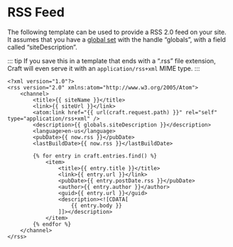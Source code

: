 # RSS Feed

The following template can be used to provide a RSS 2.0 feed on your site. It assumes that you have a [global set](../globals.md) with the handle “globals”, with a field called “siteDescription”.

::: tip
If you save this in a template that ends with a “.rss” file extension, Craft will even serve it with an `application/rss+xml` MIME type.
:::

```twig
<?xml version="1.0"?>
<rss version="2.0" xmlns:atom="http://www.w3.org/2005/Atom">
    <channel>
        <title>{{ siteName }}</title>
        <link>{{ siteUrl }}</link>
        <atom:link href="{{ url(craft.request.path) }}" rel="self" type="application/rss+xml" />
        <description>{{ globals.siteDescription }}</description>
        <language>en-us</language>
        <pubDate>{{ now.rss }}</pubDate>
        <lastBuildDate>{{ now.rss }}</lastBuildDate>

        {% for entry in craft.entries.find() %}
            <item>
                <title>{{ entry.title }}</title>
                <link>{{ entry.url }}</link>
                <pubDate>{{ entry.postDate.rss }}</pubDate>
                <author>{{ entry.author }}</author>
                <guid>{{ entry.url }}</guid>
                <description><![CDATA[
                    {{ entry.body }}
                ]]></description>
            </item>
        {% endfor %}
    </channel>
</rss>
```

